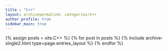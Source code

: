 ```yaml
---
title : "C++"
layout: archivepermalink: categories/C++
author_profile: true
sidebar_main: true
---
```


{% assign posts = site.C++ %}
{% for post in posts %} {% include archive-single2.html type=page.entries_layout %} {% endfor %}